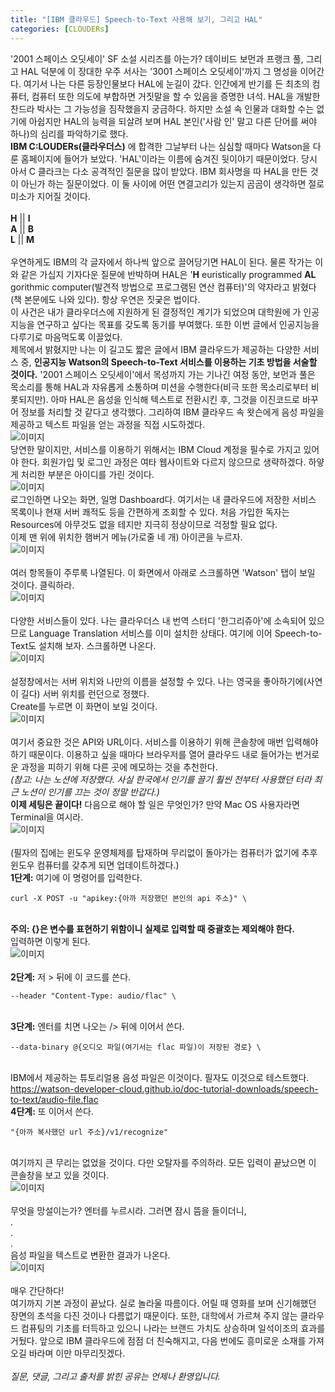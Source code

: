 ```yaml
---
title: "[IBM 클라우드] Speech-to-Text 사용해 보기, 그리고 HAL"
categories: [CLOUDERs]
---
```

'2001 스페이스 오딧세이' SF 소설 시리즈를 아는가? 데이비드 보먼과 프랭크 풀, 그리고 HAL 덕분에 이 장대한 우주 서사는 '3001 스페이스 오딧세이'까지 그 명성을 이어간다. 여기서 나는 다른 등장인물보다 HAL에 눈길이 갔다. 인간에게 반기를 든 최초의 컴퓨터, 컴퓨터 또한 의도에 부합하면 거짓말을 할 수 있음을 증명한 녀석. HAL을 개발한 찬드라 박사는 그 가능성을 짐작했을지 궁금하다. 하지만 소설 속 인물과 대화할 수는 없기에 아쉽지만 HAL의 능력을 되살려 보며 HAL 본인('사람 인' 말고 다른 단어를 써야 하나)의 심리를 파악하기로 했다.<BR/>
__IBM C:LOUDERs(클라우더스)__ 에 합격한 그날부터 나는 심심할 때마다 Watson을 다룬 홈페이지에 들어가 보았다. 'HAL'이라는 이름에 숨겨진 뒷이야기 때문이었다. 당시 아서 C 클라크는 다소 공격적인 질문을 많이 받았다. IBM 회사명을 따 HAL을 만든 것이 아닌가 하는 질문이었다. 이 둘 사이에 어떤 연결고리가 있는지 곰곰이 생각하면 절로 미소가 지어질 것이다.<BR/><BR/>
 __H__ || __I__ <BR/>
 __A__ || __B__ <BR/>
 __L__ || __M__ <BR/><BR/>
우연하게도 IBM의 각 글자에서 하나씩 앞으로 끌어당기면 HAL이 된다. 물론 작가는 이와 같은 가십지 기자다운 질문에 반박하며 HAL은 '__H__ euristically programmed __AL__ gorithmic computer(발견적 방법으로 프로그램된 연산 컴퓨터)'의 약자라고 밝혔다(책 본문에도 나와 있다). 항상 우연은 짓궂은 법이다.<BR/>
이 사건은 내가 클라우더스에 지원하게 된 결정적인 계기가 되었으며 대학원에 가 인공지능을 연구하고 싶다는 목표를 갖도록 동기를 부여했다. 또한 이번 글에서 인공지능을 다루기로 마음먹도록 이끌었다.<BR/>
제목에서 밝혔지만 나는 이 길고도 짧은 글에서 IBM 클라우드가 제공하는 다양한 서비스 중, __인공지능 Watson의 Speech-to-Text 서비스를 이용하는 기초 방법을 서술할 것이다.__ '2001 스페이스 오딧세이'에서 목성까지 가는 기나긴 여정 동안, 보먼과 풀은 목소리를 통해 HAL과 자유롭게 소통하며 미션을 수행한다(비극 또한 목소리로부터 비롯되지만). 아마 HAL은 음성을 인식해 텍스트로 전환시킨 후, 그것을 이진코드로 바꾸어 정보를 처리할 것 같다고 생각했다. 그리하여 IBM 클라우드 속 왓슨에게 음성 파일을 제공하고 텍스트 파일을 얻는 과정을 직접 시도하겠다.<BR/>
![이미지](https://user-images.githubusercontent.com/50163676/88450302-f5076c80-ce88-11ea-9329-1f41029cdeb6.png "로그인 화면")<BR/>
당연한 말이지만, 서비스를 이용하기 위해서는 IBM Cloud 계정을 필수로 가지고 있어야 한다. 회원가입 및 로그인 과정은 여타 웹사이트와 다르지 않으므로 생략하겠다. 하얗게 처리한 부분은 아이디를 가린 것이다.<BR/>
![이미지](https://user-images.githubusercontent.com/50163676/88450314-081a3c80-ce89-11ea-9f2a-80549565e957.png "초기 대시보드") <BR/>
로그인하면 나오는 화면, 일명 Dashboard다. 여기서는 내 클라우드에 저장한 서비스 목록이나 현재 서버 쾌적도 등을 간편하게 조회할 수 있다. 처음 가입한 독자는 Resources에 아무것도 없을 테지만 지극히 정상이므로 걱정할 필요 없다.<BR/>
이제 맨 위에 위치한 햄버거 메뉴(가로줄 네 개) 아이콘을 누르자.<BR/>
![이미지](https://user-images.githubusercontent.com/50163676/88450322-1cf6d000-ce89-11ea-937b-af988553db00.png "펼쳐진 모습")<BR/><BR/>
여러 항목들이 주루룩 나열된다. 이 화면에서 아래로 스크롤하면 'Watson' 탭이 보일 것이다. 클릭하라.<BR/>
![이미지](https://user-images.githubusercontent.com/50163676/88450332-2d0eaf80-ce89-11ea-97e5-18e6d338dbd0.png "왓슨이 제공하는 서비스들")<BR/><BR/>
다양한 서비스들이 있다. 나는 클라우더스 내 번역 스터디 '한그리쥬아'에 소속되어 있으므로 Language Translation 서비스를 이미 설치한 상태다. 여기에 이어 Speech-to-Text도 설치해 보자. 스크롤하면 나온다.<BR/>
![이미지](https://user-images.githubusercontent.com/50163676/88450338-3dbf2580-ce89-11ea-9408-41375f98df94.png "stt 설정창")<BR/><BR/>
설정창에서는 서버 위치와 나만의 이름을 설정할 수 있다. 나는 영국을 좋아하기에(사연이 길다) 서버 위치를 런던으로 정했다.<BR/>
Create를 누르면 이 화면이 보일 것이다.<BR/>
![이미지](https://user-images.githubusercontent.com/50163676/88450349-4fa0c880-ce89-11ea-919e-e49af26e2199.png "api와 url")<BR/><BR/>
여기서 중요한 것은 API와 URL이다. 서비스를 이용하기 위해 콘솔창에 매번 입력해야 하기 때문이다. 이용하고 싶을 때마다 브라우저를 열어 클라우드 내로 들어가는 번거로운 과정을 피하기 위해 다른 곳에 메모하는 것을 추천한다.<BR/>
*(참고: 나는 노션에 저장했다. 사실 한국에서 인기를 끌기 훨씬 전부터 사용했던 터라 최근 노션이 인기를 끄는 것이 정말 반갑다.)* <BR/>
__이제 세팅은 끝이다!__ 다음으로 해야 할 일은 무엇인가? 만약 Mac OS 사용자라면 Terminal을 여시라.<BR/>
![이미지](https://user-images.githubusercontent.com/50163676/88453056-bf6d7e00-ce9e-11ea-9c7e-c177d2aa0f32.png "터미널 초기 화면")<BR/><BR/>
(필자의 집에는 윈도우 운영체제를 탑재하며 무리없이 돌아가는 컴퓨터가 없기에 추후 윈도우 컴퓨터를 갖추게 되면 업데이트하겠다.)<BR/>
__1단계:__  여기에 이 명령어를 입력한다.<BR/>
```ssh
curl -X POST -u "apikey:{아까 저장했던 본인의 api 주소}" \
```
<BR/> __주의: {}은 변수를 표현하기 위함이니 실제로 입력할 때 중괄호는 제외해야 한다.__ <BR/>입력하면 이렇게 된다.<BR/>
![이미지](https://user-images.githubusercontent.com/50163676/88453233-0dcf4c80-cea0-11ea-9233-4f945a075c40.png "1단계 완료")<BR/><BR/>
__2단계:__  저 \> 뒤에 이 코드를 쓴다.
```ssh
--header "Content-Type: audio/flac" \
```
<BR/> __3단계:__  엔터를 치면 나오는 /> 뒤에 이어서 쓴다.<BR/>
```ssh
--data-binary @{오디오 파일(여기서는 flac 파일)이 저장된 경로} \
```
<BR/> IBM에서 제공하는 튜토리얼용 음성 파일은 이것이다. 필자도 이것으로 테스트했다.<BR/>
<https://watson-developer-cloud.github.io/doc-tutorial-downloads/speech-to-text/audio-file.flac>
<BR/> __4단계:__ 또 이어서 쓴다.<BR/>
```ssh
"{아까 복사했던 url 주소}/v1/recognize"
```
<BR/> 여기까지 큰 무리는 없었을 것이다. 다만 오탈자를 주의하라. 모든 입력이 끝났으면 이 콘솔창을 보고 있을 것이다.<BR/>
![이미지](https://user-images.githubusercontent.com/50163676/88453384-53404980-cea1-11ea-84e6-a133d41863b2.png "입력 끝")<BR/><BR/>
무엇을 망설이는가? 엔터를 누르시라. 그러면 잠시 뜸을 들이더니,<BR/>.<BR/>.<BR/>.<BR/>
음성 파일을 텍스트로 변환한 결과가 나온다.<BR/>
![이미지](https://user-images.githubusercontent.com/50163676/88453410-926e9a80-cea1-11ea-90c4-c6bf7b4720b6.png "결과")<BR/><BR/>
매우 간단하다!<BR/>
여기까지 기본 과정이 끝났다. 실로 놀라울 따름이다. 어릴 때 영화를 보며 신기해했던 장면의 초석을 다진 것이나 다름없기 때문이다. 또한, 대학에서 가르쳐 주지 않는 클라우드 컴퓨팅의 기초를 터득하고 있으니 나라는 브랜드 가치도 상승하며 일석이조의 효과를 거뒀다. 앞으로 IBM 클라우드에 점점 더 친숙해지고, 다음 번에도 흥미로운 소재를 가져오길 바라며 이만 마무리짓겠다.
<BR/><BR/>
*질문, 댓글, 그리고 출처를 밝힌 공유는 언제나 환영입니다.*







